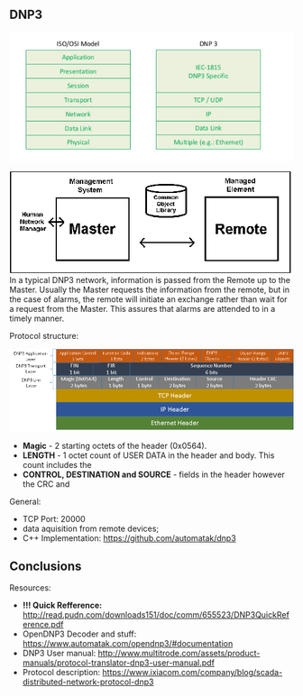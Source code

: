 ## DNP3

![DNP3 Protocol Layers](docs/img/dnp3_layers.jpg)

![Master/Remote Protocol](docs/img/dnp3_master_remote.gif)
In a typical DNP3 network, information is passed from the Remote up to the Master. Usually the Master requests the information from the remote, but in the case of alarms, the remote will initiate an exchange rather than wait for a request from the Master. This assures that alarms are attended to in a timely manner.

Protocol structure:

![DNP3 Protocol Structure](docs/img/dnp3-over-tcpip-stack.png)

  * **Magic** - 2 starting octets of the header (0x0564). 
  * **LENGTH** - 1  octet  count  of  USER  DATA  in  the  header  and  body.    This  count  includes  the  
  * **CONTROL, DESTINATION and SOURCE** -  fields in the header however the CRC and 


General:

 * TCP Port: 20000
 * data aquisition from remote devices;
 * C++ Implementation: https://github.com/automatak/dnp3

## Conclusions

Resources:

  * **!!! Quick Refference:** http://read.pudn.com/downloads151/doc/comm/655523/DNP3QuickReference.pdf
  * OpenDNP3 Decoder and stuff: https://www.automatak.com/opendnp3/#documentation
  * DNP3 User manual: http://www.multitrode.com/assets/product-manuals/protocol-translator-dnp3-user-manual.pdf
  * Protocol description: https://www.ixiacom.com/company/blog/scada-distributed-network-protocol-dnp3